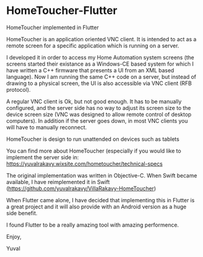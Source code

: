 # HomeToucher-Flutter
HomeToucher implemented in Flutter

HomeToucher is an application oriented VNC client. It is intended to act as a remote screen for a specific application which is running on a server.

I developed it in order to access my Home Automation system screens (the screens started their existance as a Windows-CE based system for which I have written a C++ firmware that presents a UI from an XML based language). Now I am running the same C++ code on a server, but instead of drawing to a physical screen, the UI is also accessible via VNC client (RFB protocol).

A regular VNC client is Ok, but not good enough. It has to be manually configured, and the server side has no way to adjust its screen size to the device screen size (VNC was designed to allow remote control of desktop computers). In addition if the server goes down, in most VNC clients you will have to manually reconnect.

HomeToucher is design to run unattended on devices such as tablets

You can find more about HomeToucher (especially if you would like to implement the server side in: https://yuvalrakavy.wixsite.com/hometoucher/technical-specs

The original implementation was written in Objective-C. When Swift became available, I have reimplemented it in Swift (https://github.com/yuvalrakavy/VillaRakavy-HomeToucher)

When Flutter came alone, I have decided that implementing this in Flutter is a great project and it will also provide with an Android version as a huge side benefit.

I found Flutter to be a really amazing tool with amazing performence.

 Enjoy,
 
  Yuval
  
